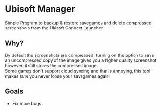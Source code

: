 # Ubisoft Manager
Simple Program to backup & restore savegames and delete compressed screenshots from the Ubisoft Connect Launcher

## Why?
By default the screenshots are compressed, turning on the option to save an uncompressed copy of the image gives you a higher quality screenshot however, it still stores the compressed image. \
Some games don't support cloud syncing and that is annoying, this tool makes sure you never loose your savegames again!

## Goals
- Fix more bugs